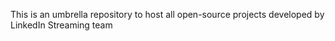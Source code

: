 This is an umbrella repository to host all open-source projects developed by LinkedIn Streaming team
